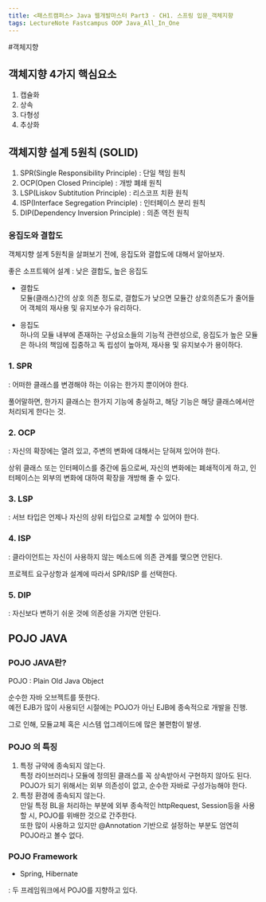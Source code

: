 ```yaml
---
title: <패스트캠퍼스> Java 웹개발마스터 Part3 - CH1. 스프링 입문_객체지향
tags: LectureNote Fastcampus OOP Java_All_In_One
---
```


#객체지향

## 객체지향 4가지 핵심요소

1. 캡슐화
2. 상속
3. 다형성
4. 추상화

## 객체지향 설계 5원칙 (SOLID)

1. SPR(Single Responsibility Principle) : 단일 책임 원칙
2. OCP(Open Closed Principle) : 개방 폐쇄 원칙
3. LSP(Liskov Subtitution Principle) : 리스코프 치환 원칙
4. ISP(Interface Segregation Principle) : 인터페이스 분리 원칙
5. DIP(Dependency Inversion Principle) : 의존 역전 원칙

### 응집도와 결합도

객체지향 설계 5원칙을 살펴보기 전에, 응집도와 결합도에 대해서 알아보자.

좋은 소프트웨어 설계 : 낮은 결합도, 높은 응집도

- 결합도  
모듈(클래스)간의 상호 의존 정도로, 결합도가 낮으면 모듈간 상호의존도가 줄어들어 객체의 재사용 및 유지보수가
유리하다.

- 응집도  
하나의 모듈 내부에 존재하는 구성요소들의 기능적 관련성으로, 응집도가 높은 모듈은 하나의 책임에 집중하고 독
립성이 높아져, 재사용 및 유지보수가 용이하다.

### 1. SPR

: 어떠한 클래스를 변경해야 하는 이유는 한가지 뿐이어야 한다.

풀어말하면, 한가지 클래스는 한가지 기능에 충실하고, 해당 기능은 해당 클래스에서만 처리되게 한다는 것.

### 2. OCP

: 자신의 확장에는 열려 있고, 주변의 변화에 대해서는 닫혀져 있어야 한다.

상위 클래스 또는 인터페이스를 중간에 둠으로써, 자신의 변화에는 폐쇄적이게 하고, 인터페이스는 외부의 변화에
대하여 확장을 개방해 줄 수 있다.

### 3. LSP

: 서브 타입은 언제나 자신의 상위 타입으로 교체할 수 있어야 한다.

### 4. ISP

: 클라이언트는 자신이 사용하지 않는 메소드에 의존 관계를 맺으면 안된다.

프로젝트 요구상항과 설계에 따라서 SPR/ISP 를 선택한다.

### 5. DIP

: 자신보다 변하기 쉬운 것에 의존성을 가지면 안된다.

## POJO JAVA

### POJO JAVA란?

POJO : Plain Old Java Object

순수한 자바 오브젝트를 뜻한다.  
예전 EJB가 많이 사용되던 시절에는 POJO가 아닌 EJB에 종속적으로 개발을 진행.

그로 인해, 모듈교체 혹은 시스템 업그레이드에 많은 불편함이 발생.

### POJO 의 특징

1. 특정 규약에 종속되지 않는다.  
  특정 라이브러리나 모듈에 정의된 클래스를 꼭 상속받아서 구현하지 않아도 된다.  
  POJO가 되기 위해서는 외부 의존성이 없고, 순수한 자바로 구성가능해야 한다.
2. 특정 환경에 종속되지 않는다.  
  만일 특정 BL을 처리하는 부분에 외부 종속적인 httpRequest, Session등을 사용할 시, POJO를 위배한
  것으로 간주한다.  
  또한 많이 사용하고 있지만 \@Annotation 기반으로 설정하는 부분도 엄연히 POJO라고 볼수 없다.

### POJO Framework

- Spring, Hibernate

: 두 프레임워크에서 POJO를 지향하고 있다.
